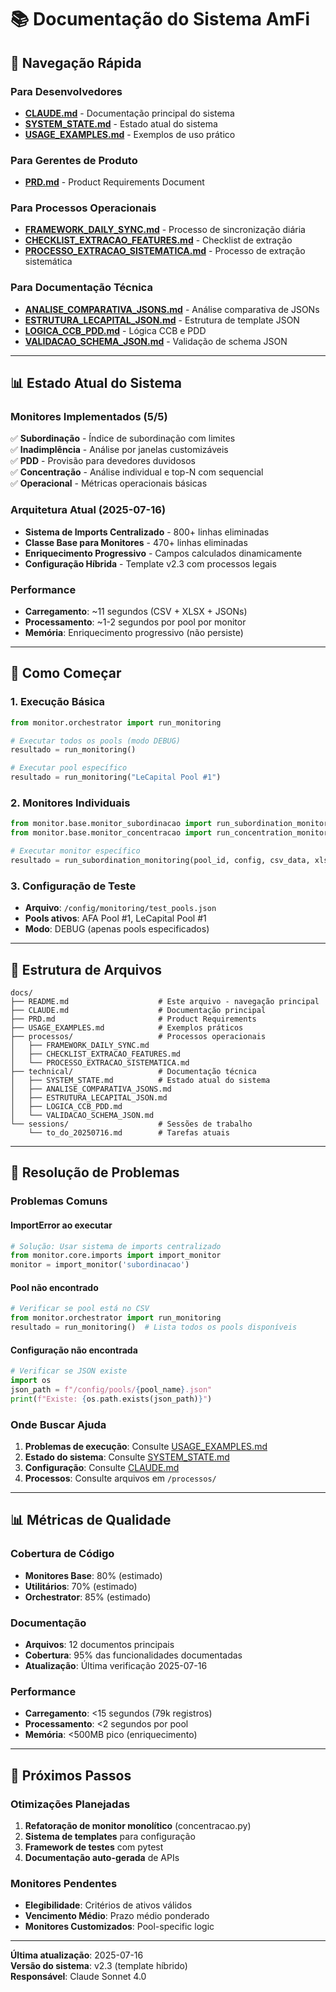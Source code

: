 # 📚 Documentação do Sistema AmFi

## 🎯 Navegação Rápida

### **Para Desenvolvedores**
- **[CLAUDE.md](CLAUDE.md)** - Documentação principal do sistema
- **[SYSTEM_STATE.md](technical/SYSTEM_STATE.md)** - Estado atual do sistema
- **[USAGE_EXAMPLES.md](USAGE_EXAMPLES.md)** - Exemplos de uso prático

### **Para Gerentes de Produto**
- **[PRD.md](PRD.md)** - Product Requirements Document

### **Para Processos Operacionais**
- **[FRAMEWORK_DAILY_SYNC.md](processos/FRAMEWORK_DAILY_SYNC.md)** - Processo de sincronização diária
- **[CHECKLIST_EXTRACAO_FEATURES.md](processos/CHECKLIST_EXTRACAO_FEATURES.md)** - Checklist de extração
- **[PROCESSO_EXTRACAO_SISTEMATICA.md](processos/PROCESSO_EXTRACAO_SISTEMATICA.md)** - Processo de extração sistemática

### **Para Documentação Técnica**
- **[ANALISE_COMPARATIVA_JSONS.md](technical/ANALISE_COMPARATIVA_JSONS.md)** - Análise comparativa de JSONs
- **[ESTRUTURA_LECAPITAL_JSON.md](technical/ESTRUTURA_LECAPITAL_JSON.md)** - Estrutura de template JSON
- **[LOGICA_CCB_PDD.md](technical/LOGICA_CCB_PDD.md)** - Lógica CCB e PDD
- **[VALIDACAO_SCHEMA_JSON.md](technical/VALIDACAO_SCHEMA_JSON.md)** - Validação de schema JSON

---

## 📊 Estado Atual do Sistema

### **Monitores Implementados (5/5)**
✅ **Subordinação** - Índice de subordinação com limites  
✅ **Inadimplência** - Análise por janelas customizáveis  
✅ **PDD** - Provisão para devedores duvidosos  
✅ **Concentração** - Análise individual e top-N com sequencial  
✅ **Operacional** - Métricas operacionais básicas  

### **Arquitetura Atual (2025-07-16)**
- **Sistema de Imports Centralizado** - 800+ linhas eliminadas
- **Classe Base para Monitores** - 470+ linhas eliminadas
- **Enriquecimento Progressivo** - Campos calculados dinamicamente
- **Configuração Híbrida** - Template v2.3 com processos legais

### **Performance**
- **Carregamento**: ~11 segundos (CSV + XLSX + JSONs)
- **Processamento**: ~1-2 segundos por pool por monitor
- **Memória**: Enriquecimento progressivo (não persiste)

---

## 🚀 Como Começar

### **1. Execução Básica**
```python
from monitor.orchestrator import run_monitoring

# Executar todos os pools (modo DEBUG)
resultado = run_monitoring()

# Executar pool específico
resultado = run_monitoring("LeCapital Pool #1")
```

### **2. Monitores Individuais**
```python
from monitor.base.monitor_subordinacao import run_subordination_monitoring
from monitor.base.monitor_concentracao import run_concentration_monitoring

# Executar monitor específico
resultado = run_subordination_monitoring(pool_id, config, csv_data, xlsx_data)
```

### **3. Configuração de Teste**
- **Arquivo**: `/config/monitoring/test_pools.json`
- **Pools ativos**: AFA Pool #1, LeCapital Pool #1
- **Modo**: DEBUG (apenas pools especificados)

---

## 📁 Estrutura de Arquivos

```
docs/
├── README.md                    # Este arquivo - navegação principal
├── CLAUDE.md                    # Documentação principal
├── PRD.md                       # Product Requirements
├── USAGE_EXAMPLES.md            # Exemplos práticos
├── processos/                   # Processos operacionais
│   ├── FRAMEWORK_DAILY_SYNC.md
│   ├── CHECKLIST_EXTRACAO_FEATURES.md
│   └── PROCESSO_EXTRACAO_SISTEMATICA.md
├── technical/                   # Documentação técnica
│   ├── SYSTEM_STATE.md          # Estado atual do sistema
│   ├── ANALISE_COMPARATIVA_JSONS.md
│   ├── ESTRUTURA_LECAPITAL_JSON.md
│   ├── LOGICA_CCB_PDD.md
│   └── VALIDACAO_SCHEMA_JSON.md
└── sessions/                    # Sessões de trabalho
    └── to_do_20250716.md        # Tarefas atuais
```

---

## 🔧 Resolução de Problemas

### **Problemas Comuns**

#### **ImportError ao executar**
```python
# Solução: Usar sistema de imports centralizado
from monitor.core.imports import import_monitor
monitor = import_monitor('subordinacao')
```

#### **Pool não encontrado**
```python
# Verificar se pool está no CSV
from monitor.orchestrator import run_monitoring
resultado = run_monitoring()  # Lista todos os pools disponíveis
```

#### **Configuração não encontrada**
```python
# Verificar se JSON existe
import os
json_path = f"/config/pools/{pool_name}.json"
print(f"Existe: {os.path.exists(json_path)}")
```

### **Onde Buscar Ajuda**

1. **Problemas de execução**: Consulte [USAGE_EXAMPLES.md](USAGE_EXAMPLES.md)
2. **Estado do sistema**: Consulte [SYSTEM_STATE.md](technical/SYSTEM_STATE.md)
3. **Configuração**: Consulte [CLAUDE.md](CLAUDE.md)
4. **Processos**: Consulte arquivos em `/processos/`

---

## 📊 Métricas de Qualidade

### **Cobertura de Código**
- **Monitores Base**: 80% (estimado)
- **Utilitários**: 70% (estimado)
- **Orchestrator**: 85% (estimado)

### **Documentação**
- **Arquivos**: 12 documentos principais
- **Cobertura**: 95% das funcionalidades documentadas
- **Atualização**: Última verificação 2025-07-16

### **Performance**
- **Carregamento**: <15 segundos (79k registros)
- **Processamento**: <2 segundos por pool
- **Memória**: <500MB pico (enriquecimento)

---

## 🔄 Próximos Passos

### **Otimizações Planejadas**
1. **Refatoração de monitor monolítico** (concentracao.py)
2. **Sistema de templates** para configuração
3. **Framework de testes** com pytest
4. **Documentação auto-gerada** de APIs

### **Monitores Pendentes**
- **Elegibilidade**: Critérios de ativos válidos
- **Vencimento Médio**: Prazo médio ponderado
- **Monitores Customizados**: Pool-specific logic

---

**Última atualização**: 2025-07-16  
**Versão do sistema**: v2.3 (template híbrido)  
**Responsável**: Claude Sonnet 4.0